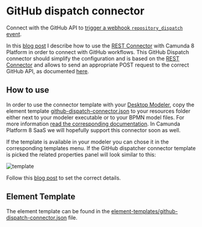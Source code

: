 # GitHub dispatch connector

Connect with the GitHub API to [trigger a webhook `repository_dispatch` event](https://docs.github.com/en/actions/using-workflows/events-that-trigger-workflows#repository_dispatch). 

In this [blog post](https://medium.com/@zelldon91/connecting-camunda-platform-8-with-github-workflows-ee1f91488ad3) I describe how to use the [REST Connector](https://docs.camunda.io/docs/next/components/connectors/out-of-the-box-connectors/rest/) with Camunda 8 Platform in order to connect with GitHub workflows. This GitHub Dispatch connector should simplify the configuration and is based on the [REST Connector](https://docs.camunda.io/docs/next/components/connectors/out-of-the-box-connectors/rest/) and allows to send an appropriate POST request to the correct GitHub API, as documented [here](https://docs.github.com/en/rest/repos/repos?apiVersion=2022-11-28#create-a-repository-dispatch-event).

## How to use

In order to use the connector template with your [Desktop Modeler](https://camunda.com/download/modeler/), copy the element template [github-dispatch-connector.json](https://github.com/camunda-community-hub/camunda-8-connector-github-dispatch/blob/main/element-templates/github-dispatch-connector.json) to your resources folder either next to your modeler executable or to your BPMN model files. For more information [read the corresponding documentation](https://docs.camunda.io/docs/next/components/modeler/desktop-modeler/element-templates/configuring-templates/#:~:text=Store%20element%20templates,diagram%27s%20path%20hierarchy). In Camunda Platform 8 SaaS we will hopefully support this connector soon as well.

If the template is available in your modeler you can chose it in the corresponding templates menu. If the GitHub dispatcher connector template is picked the related properties panel will look similar to this:

![template](https://user-images.githubusercontent.com/2758593/209766946-055c9b3f-f8ee-4cc8-9118-a60ec95ce1ee.png)

Follow this [blog post](https://medium.com/@zelldon91/connecting-camunda-platform-8-with-github-workflows-ee1f91488ad3) to set the correct details.

## Element Template

The element template can be found in the [element-templates/github-dispatch-connector.json](https://github.com/camunda-community-hub/camunda-8-connector-github-dispatch/blob/main/element-templates/github-dispatch-connector.json) file.

